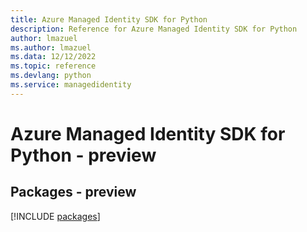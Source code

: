 ```yaml
---
title: Azure Managed Identity SDK for Python
description: Reference for Azure Managed Identity SDK for Python
author: lmazuel
ms.author: lmazuel
ms.data: 12/12/2022
ms.topic: reference
ms.devlang: python
ms.service: managedidentity
---
```

# Azure Managed Identity SDK for Python - preview
## Packages - preview
[!INCLUDE [packages](managed-identity-index.md)]